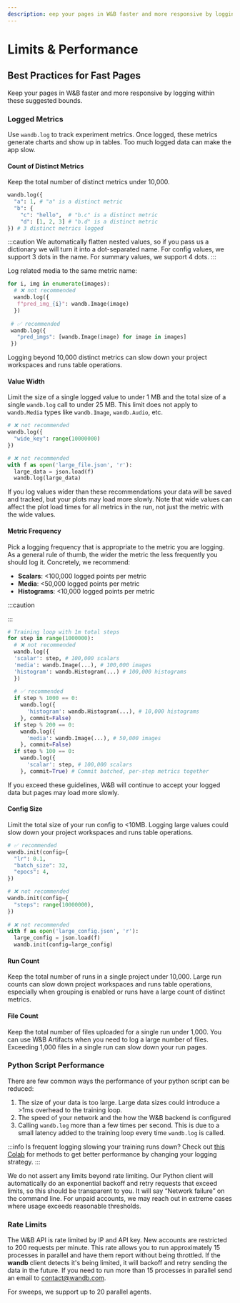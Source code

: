 ```yaml
---
description: eep your pages in W&B faster and more responsive by logging within these suggested bounds.
---
```


# Limits & Performance

<head>
  <title>Experiments Limits and Performance</title>
</head>

## Best Practices for Fast Pages

Keep your pages in W&B faster and more responsive by logging within these suggested bounds.

### Logged Metrics

Use `wandb.log` to track experiment metrics. Once logged, these metrics generate charts and show up in tables. Too much logged data can make the app slow.

#### **Count of Distinct Metrics**

Keep the total number of distinct metrics under 10,000.

```python
wandb.log({
  "a": 1, # "a" is a distinct metric
  "b": {
    "c": "hello",  # "b.c" is a distinct metric
    "d": [1, 2, 3] # "b.d" is a distinct metric
}) # 3 distinct metrics logged
```

:::caution
We automatically flatten nested values, so if you pass us a dictionary we will turn it into a dot-separated name. For config values, we support 3 dots in the name. For summary values, we support 4 dots.
:::

Log related media to the same metric name:

```python
for i, img in enumerate(images):
  # ❌ not recommended
  wandb.log({
   f"pred_img_{i}": wandb.Image(image)
  })
  
 # ✅ recommended
 wandb.log({
   "pred_imgs": [wandb.Image(image) for image in images]
 }) 
```

Logging beyond 10,000 distinct metrics can slow down your project workspaces and runs table operations.

#### Value Width

Limit the size of a single logged value to under 1 MB and the total size of a single `wandb.log` call to under 25 MB. This limit does not apply to `wandb.Media` types like `wandb.Image`, `wandb.Audio`, etc.

```python
# ❌ not recommended
wandb.log({
  "wide_key": range(10000000)
})

# ❌ not recommended
with f as open('large_file.json', 'r'):
  large_data = json.load(f)
  wandb.log(large_data) 
```

If you log values wider than these recommendations your data will be saved and tracked, but your plots may load more slowly. Note that wide values can affect the plot load times for all metrics in the run, not just the metric with the wide values.

#### Metric Frequency

Pick a logging frequency that is appropriate to the metric you are logging. As a general rule of thumb, the wider the metric the less frequently you should log it. Concretely, we recommend:

* **Scalars**: <100,000 logged points per metric
* **Media**: <50,000 logged points per metric
* **Histograms**: <10,000 logged points per metric

:::caution

<!-- Plots in the W&B UI downsample to 1,500 points per metric. Use the [Public API](public-api-guide.md) to access your unsampled data. -->
:::

```python
# Training loop with 1m total steps
for step in range(1000000):
  # ❌ not recommended
  wandb.log({
  'scalar': step, # 100,000 scalars
  'media': wandb.Image(...), # 100,000 images
  'histogram': wandb.Histogram(...) # 100,000 histograms
  })
  
  # ✅ recommended
  if step % 1000 == 0:
    wandb.log({
      'histogram': wandb.Histogram(...), # 10,000 histograms
    }, commit=False)
  if step % 200 == 0:
    wandb.log({
      'media': wandb.Image(...), # 50,000 images
    }, commit=False)
  if step % 100 == 0:
    wandb.log({
      'scalar': step, # 100,000 scalars
    }, commit=True) # Commit batched, per-step metrics together
```

<!-- Enable batching in calls to `wandb.log` by passing `commit=False` to minimize the total number of API calls for a given step. See [the docs](../../ref/python/log.md) for `wandb.log` for more details. -->

If you exceed these guidelines, W&B will continue to accept your logged data but pages may load more slowly.

#### Config Size

Limit the total size of your run config to <10MB. Logging large values could slow down your project workspaces and runs table operations.

```python
# ✅ recommended
wandb.init(config={
  "lr": 0.1,
  "batch_size": 32,
  "epocs": 4,
})

# ❌ not recommended
wandb.init(config={
  "steps": range(10000000),
})
 
# ❌ not recommended
with f as open('large_config.json', 'r'):
  large_config = json.load(f)
  wandb.init(config=large_config)
```

#### Run Count

Keep the total number of runs in a single project under 10,000. Large run counts can slow down project workspaces and runs table operations, especially when grouping is enabled or runs have a large count of distinct metrics.

#### File Count

Keep the total number of files uploaded for a single run under 1,000. You can use W&B Artifacts when you need to log a large number of files. Exceeding 1,000 files in a single run can slow down your run pages.

### Python Script Performance

There are few common ways the performance of your python script can be reduced:

1. The size of your data is too large. Large data sizes could introduce a >1ms overhead to the training loop.
2. The speed of your network and the how the W&B backend is configured
3. Calling `wandb.log` more than a few times per second. This is due to a small latency added to the training loop every time `wandb.log` is called.

:::info
Is frequent logging slowing your training runs down? Check out [this Colab](http://wandb.me/log-hf-colab) for methods to get better performance by changing your logging strategy.
:::

We do not assert any limits beyond rate limiting. Our Python client will automatically do an exponential backoff and retry requests that exceed limits, so this should be transparent to you. It will say “Network failure” on the command line. For unpaid accounts, we may reach out in extreme cases where usage exceeds reasonable thresholds.

### Rate Limits

The W&B API is rate limited by IP and API key. New accounts are restricted to 200 requests per minute. This rate allows you to run approximately 15 processes in parallel and have them report without being throttled. If the **wandb** client detects it's being limited, it will backoff and retry sending the data in the future. If you need to run more than 15 processes in parallel send an email to [contact@wandb.com](mailto:contact@wandb.com).

For sweeps, we support up to 20 parallel agents.
